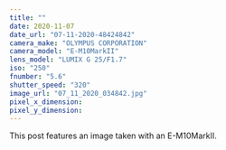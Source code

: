 ```yaml
---
title: ""
date: 2020-11-07
date_url: "07-11-2020-48424842"
camera_make: "OLYMPUS CORPORATION"
camera_model: "E-M10MarkII"
lens_model: "LUMIX G 25/F1.7"
iso: "250"
fnumber: "5.6"
shutter_speed: "320"
image_url: "07_11_2020_034842.jpg"
pixel_x_dimension: 
pixel_y_dimension: 
---
```


This post features an image taken with an E-M10MarkII.